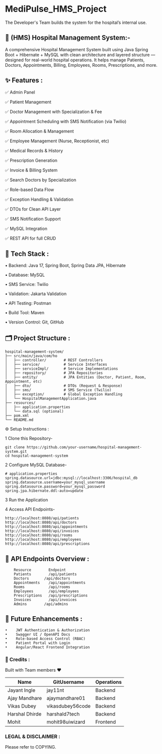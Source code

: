 # MediPulse_HMS_Project
The Developer's Team builds the system for the hospital’s internal use.

## 🏥 (HMS) Hospital Management System:-
A comprehensive Hospital Management System built using Java Spring Boot + Hibernate + MySQL with clean architecture and layered structure — designed for real-world hospital operations.
It helps manage Patients, Doctors, Appointments, Billing, Employees, Rooms, Prescriptions, and more.

## ✨ Features :

✅ Admin Panel

✅ Patient Management

✅ Doctor Management with Specialization & Fee

✅ Appointment Scheduling with SMS Notification (via Twilio)

✅ Room Allocation & Management

✅ Employee Management (Nurse, Receptionist, etc)

✅ Medical Records & History

✅ Prescription Generation

✅ Invoice & Billing System

✅ Search Doctors by Specialization

✅ Role-based Data Flow

✅ Exception Handling & Validation

✅ DTOs for Clean API Layer

✅ SMS Notification Support

✅ MySQL Integration

✅ REST API for full CRUD


## 🚀 Tech Stack :

•	Backend: Java 17, Spring Boot, Spring Data JPA, Hibernate

•	Database: MySQL

•	SMS Service: Twilio

•	Validation: Jakarta Validation

•	API Testing: Postman

•	Build Tool: Maven

•	Version Control: Git, GitHub

## 🗂️ Project Structure :

    hospital-management-system/
    ├── src/main/java/com/ho
    │   ├── controller/        # REST Controllers
    │   ├── service/           # Service Interfaces
    │   ├── serviceImpl/       # Service Implementations
    │   ├── repository/        # JPA Repositories
    │   ├── entity/            # JPA Entities (Doctor, Patient, Room, Appointment, etc)
    │   ├── dto/               # DTOs (Request & Response)
    │   ├── sms/               # SMS Service (Twilio)
    │   ├── exception/         # Global Exception Handling
    │   └── HospitalManagementApplication.java
    ├── resources/
    │   ├── application.properties
    │   └── data.sql (optional)
    ├── pom.xml
    └── README.md

⚙️ Setup Instructions :

1️  Clone this Repository-

    git clone https://github.com/your-username/hospital-management-system.git
    cd hospital-management-system

2️ Configure MySQL Database-

    # application.properties
    spring.datasource.url=jdbc:mysql://localhost:3306/hospital_db
    spring.datasource.username=your_mysql_username
    spring.datasource.password=your_mysql_password
    spring.jpa.hibernate.ddl-auto=update

3️ Run the Application

4️ Access API Endpoints-

    http://localhost:8080/api/patients
    http://localhost:8080/api/doctors
    http://localhost:8080/api/appointments
    http://localhost:8080/api/invoices
    http://localhost:8080/api/rooms
    http://localhost:8080/api/employees
    http://localhost:8080/api/prescriptions

## 📑 API Endpoints Overview :

        Resource	    Endpoint
        Patients	    /api/patients
        Doctors	      /api/doctors
        Appointments    /api/appointments
        Rooms           /api/rooms
        Employees       /api/employees
        Prescriptions   /api/prescriptions
        Invoices        /api/invoices
        Admins	      /api/admins

## 🚦 Future Enhancements :

    •	 JWT Authentication & Authorization
    •	 Swagger UI / OpenAPI Docs
    •	 Role-based Access Control (RBAC)
    •	 Patient Portal with Login
    •	 Angular/React Frontend Integration

### 🙏 Credits :

Built with Team members ❤️ 
    
   | **Name**       | **GitUsername**  | **Operations** |
| -------------- | ---------------- | -------------- |
| Jayant Ingle   | jay11nt          | Backend        |
| Ajay Mandhare  | ajaymandhare01   | Backend        |
| Vikas Dubey    | vikasdubey56code | Backend        |
| Harshal Dhirde | harshald7tech    | Backend        |
| Mohit          | mohit98uiwizard  | Frontend       |


### LEGAL & DISCLAIMER :
Please refer to COPYING.
